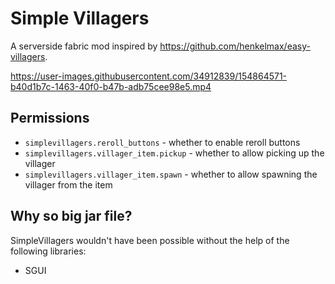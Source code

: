 # Simple Villagers

A serverside fabric mod inspired by https://github.com/henkelmax/easy-villagers.


https://user-images.githubusercontent.com/34912839/154864571-b40d1b7c-1463-40f0-b47b-adb75cee98e5.mp4


## Permissions
* `simplevillagers.reroll_buttons` - whether to enable reroll buttons
* `simplevillagers.villager_item.pickup` - whether to allow picking up the villager
* `simplevillagers.villager_item.spawn` - whether to allow spawning the villager from the item

## Why so big jar file?
SimpleVillagers wouldn't have been possible without the help of the following libraries:
* SGUI
